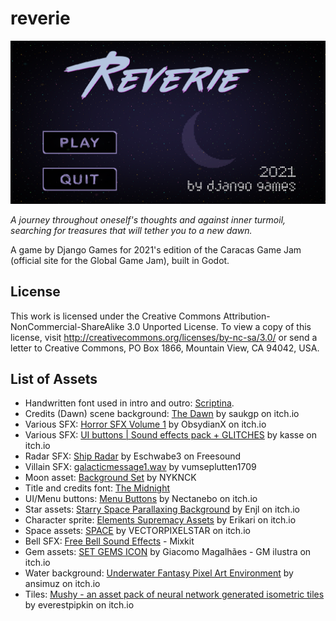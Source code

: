 # reverie

![Title Screen](title.png)

*A journey throughout oneself's thoughts and against inner turmoil, searching for treasures that will tether you to a new dawn.*

A game by Django Games for 2021's edition of the Caracas Game Jam (official site for the Global Game Jam), built in Godot. 

## License

This work is licensed under the Creative Commons Attribution-NonCommercial-ShareAlike 3.0 Unported License. To view a copy of this license, visit http://creativecommons.org/licenses/by-nc-sa/3.0/ or send a letter to Creative Commons, PO Box 1866, Mountain View, CA 94042, USA.

## List of Assets

* Handwritten font used in intro and outro: [Scriptina](https://www.1001fonts.com/scriptina-font.html). 
* Credits (Dawn) scene background: [The Dawn](https://saurabhkgp.itch.io/the-dawn-parallax-background) by saukgp on itch.io 
* Various SFX: [Horror SFX Volume 1](https://obsydianx.itch.io/horror-sfx-volume-1) by ObsydianX on itch.io 
* Various SFX: [UI buttons | Sound effects pack + GLITCHES](https://kasse.itch.io/ui-buttons-sound-effects-pack) by kasse on itch.io 
* Radar SFX: [Ship Radar](https://freesound.org/people/Eschwabe3/sounds/459838/) by Eschwabe3 on Freesound 
* Villain SFX: [galacticmessage1.wav](https://freesound.org/people/vumseplutten1709/sounds/243568/) by vumseplutten1709 
* Moon asset: [Background Set](https://kvsr.itch.io/background-set-pixel-assets) by NYKNCK 
* Title and credits font: [The Midnight](https://www.fontget.com/font/the-midnight/) 
* UI/Menu buttons: [Menu Buttons](https://nectanebo.itch.io/menu-buttons) by Nectanebo on itch.io 
* Star assets: [Starry Space Parallaxing Background](https://enjl.itch.io/background-starry-space) by Enjl on itch.io 
* Character sprite: [Elements Supremacy Assets](https://erikari.itch.io/elements-supremacy-assets) by Erikari on itch.io 
* Space assets: [SPACE](https://vectorpixelstar.itch.io/space) by VECTORPIXELSTAR on itch.io 
* Bell SFX: [Free Bell Sound Effects](https://mixkit.co/free-sound-effects/bell/) - Mixkit 
* Gem assets: [SET GEMS ICON](https://ilustragm.itch.io/set-gems-icon-01) by Giacomo Magalhães - GM ilustra on itch.io 
* Water background: [Underwater Fantasy Pixel Art Environment](https://ansimuz.itch.io/underwater-fantasy-pixel-art-environment) by ansimuz on itch.io 
* Tiles: [Mushy - an asset pack of neural network generated isometric tiles](https://everestpipkin.itch.io/mushy) by everestpipkin on itch.io
